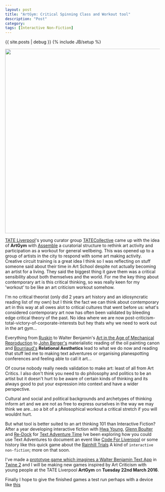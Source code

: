 ```yaml
---
layout: post
title: "ArtGym: Critical Spinning Class and Workout tool"
description: "Post"
category:
tags: [Interactive Non-Fiction]
---
```


{{ site.posts | debug }}
{% include JB/setup %}

<img src="http://cdn.shopify.com/s/files/1/1108/7082/products/Benjamin_2_1024x1024.jpg" width="600">

[TATE Liverpool](http://www.tate.org.uk/art/)'s young curator group [TATECollective](http://www.tate.org.uk/learn/young-people/gallery-collectives/liverpool) came up with the idea of **ArtGym** with [Assemble](http://www.granbyworkshop.co.uk/) a curatorial structure to rethink art activity and participation as a workout for general wellbeing. This was opened up to a group of artists in the city to respond with some art making activity. Creative circuit training is a great idea I think so I was reflecting on stuff someone said about their time in Art School despite not actually becoming an artist for a living. They said the biggest thing it gave them was a critical sensibility about both themselves and the world. For me the key thing about contemporary art is this critical thinking, so was really keen for my 'workout' to be like an art criticism workout somehow. 

I'm no critical theorist (only did 2 years art history and an idiosyncratic reading list of my own) but I think the fact we can think about contemporary art in this way at all owes alot to critical cultures that went before us: what's considered contemporary art now has often been validated by bleeding edge critical theory of the past. No idea where we are now post-criticism-total-victory-of-corporate-interests but hey thats why we need to work out in the art gym...

Everything from [Ruskin](https://en.wikipedia.org/wiki/John_Ruskin) to Walter Benjamin's [Art in the Age of Mechanical Reproduction](https://en.wikipedia.org/wiki/The_Work_of_Art_in_the_Age_of_Mechanical_Reproduction) to [John Berger's](https://en.wikipedia.org/wiki/John_Berger) materialistic reading of the oil painting canon and [Bourriaud's](https://en.wikipedia.org/wiki/Nicolas_Bourriaud) **Relational Aesthetics** lead to what we do now and reading that stuff led me to making text adventures or organising planespotting conferences and feeling able to call it art...

Of course nobody really needs validation to make art: least of all from Art Critics. I also don't think you need to do philosophy and politics to be an artist but it doesn't hurt to be aware of certain kinds of thinking and its always good to put your expression into context and have a wider perspective. 

Cultural and social and political backgrounds and archetypes of thinking inform art and we are not as free to express ourselves in the way we may think we are...so a bit of a philosophical workout a critical stretch if you will wouldnt hurt.

But what tool is better suited to an art thinking 101 than Interactive Fiction? After a year developing interactive fiction with [Hwa Young](http://slyrabbit.net/), [Glenn Boulter](http://glennboulter.net/) and [Re-Dock](http://re-dock.org/tag/liverpool) for [Text Adventure Time](www.textadventuretime.co.uk) Ive been exploring how you could use Text Adventures to document an event like [Code For Liverpool](https://github.com/Liverpool-UK/codeforliverpool-stories) or some history like this quick game about the [Rainhill Trials](http://soundnetwork.org.uk/Twinery/EdgeHill.html) A kind of `interactive non-fiction`; more on that soon.

I've made a [prototype game which imagines a Walter Benjamin Text App](http://domesticscience.org.uk/WorksOfArt.html) in [Twine 2](http://twinery.org) and I will be making new games inspired by Art Criticism with young people at the TATE Liverpool **ArtGym** on **Tuesday 22nd March 2016**.   

Finally I hope to give the finished games a test run perhaps with a device like [this](http://www.amazon.com/s?ie=UTF8&page=1&rh=i%3Aaps%2Ck%3Aiphone%20exercise%20armband)
